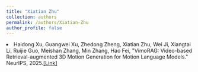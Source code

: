 ```yaml
---
title: "Xiatian Zhu"
collection: authors
permalink: /authors/Xiatian-Zhu
author_profile: false
---
```

 <li> Haidong Xu,  Guangwei Xu,  Zhedong Zheng,  Xiatian Zhu,  Wei Ji,  Xiangtai Li,  Ruijie Guo,  Meishan Zhang,  Min Zhang,  Hao Fei, &quot;VimoRAG: Video-based Retrieval-augmented 3D Motion Generation for Motion Language Models.&quot; NeurIPS, 2025.<a href='https://zdzheng.xyz/publication/VimoRAG-2025'>[Link]</a> </li>